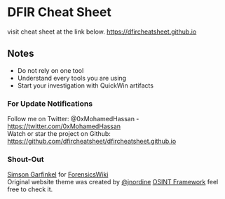 # DFIR Cheat Sheet
visit cheat sheet at the link below. 
https://dfircheatsheet.github.io
## Notes
* Do not rely on one tool
* Understand every tools you are using
* Start your investigation with QuickWin artifacts
### For Update Notifications
Follow me on Twitter: @0xMohamedHassan - https://twitter.com/0xMohamedHassan   
Watch or star the project on Github: https://github.com/dfircheatsheet/dfircheatsheet.github.io
### Shout-Out
<a href="https://twitter.com/xchatty">Simson Garfinkel</a> for <a href="https://forensicswiki.xyz/page/Main_Page">ForensicsWiki</a>   
Original website theme was created by <a href="https://twitter.com/jnordine">@jnordine</a> <a href="https://osintframework.com/">OSINT Framework</a> feel free to check it.
